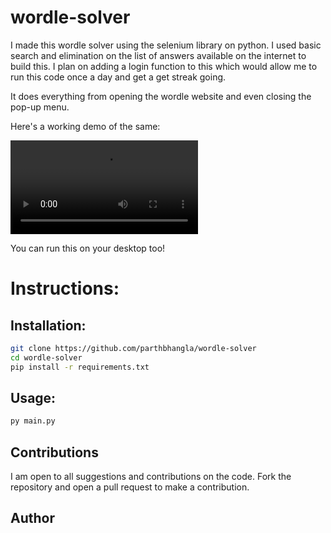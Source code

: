 # wordle-solver

I made this wordle solver using the selenium library on python. I used basic search and elimination on the list of answers available on the internet to build this. I plan on adding a login function to this which would allow me to run this code once a day and get a get streak going.

It does everything from opening the wordle website and even closing the pop-up menu. 

Here's a working demo of the same:

<video src = "https://github.com/parthbhangla/wordle-solver/assets/122162072/ddca6afa-bd9e-498f-b69e-1b59c9525c45"></video>

You can run this on your desktop too!

# Instructions:

## Installation:

```sh
git clone https://github.com/parthbhangla/wordle-solver
cd wordle-solver
pip install -r requirements.txt
```

## Usage:

```sh
py main.py
```

## Contributions

I am open to all suggestions and contributions on the code. Fork the repository and open a pull request to make a contribution. 

## Author
